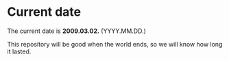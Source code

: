 # Current date

The current date is **2009.03.02.** (YYYY.MM.DD.)

This repository will be good when the world ends, so we will know how long it lasted.